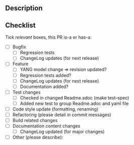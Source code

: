 ## Description

<!--
  -- A description of changes, detailing *why* changes are made.
  -- Remember: assign a reviewer, or use @mentions if org. member.
  -->

## Checklist

Tick *relevant* boxes, this PR is-a or has-a:

- [ ] Bugfix
  - [ ] Regression tests
  - [ ] ChangeLog updates (for next release)
- [ ] Feature
  - [ ] YANG model change => revision updated?
  - [ ] Regression tests added?
  - [ ] ChangeLog updates (for next release)
  - [ ] Documentation added?
- [ ] Test changes
  - [ ] Checked in changed Readme.adoc (make test-spec)
  - [ ] Added new test to group Readme.adoc and yaml file
- [ ] Code style update (formatting, renaming)
- [ ] Refactoring (please detail in commit messages)
- [ ] Build related changes
- [ ] Documentation content changes
  - [ ] ChangeLog updated (for major changes)
- [ ] Other (please describe):
